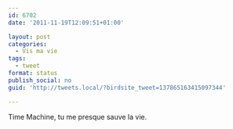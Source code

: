 ```yaml
---
id: 6702
date: '2011-11-19T12:09:51+01:00'

layout: post
categories:
  - Vis ma vie
tags:
  - tweet
format: status
publish_social: no
guid: 'http://tweets.local/?birdsite_tweet=137865163415097344'

---
```


Time Machine, tu me presque sauve la vie.